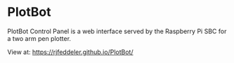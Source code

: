# PlotBot
PlotBot Control Panel is a web interface served by the Raspberry Pi SBC for a two arm pen plotter.

View at: https://rjfeddeler.github.io/PlotBot/
